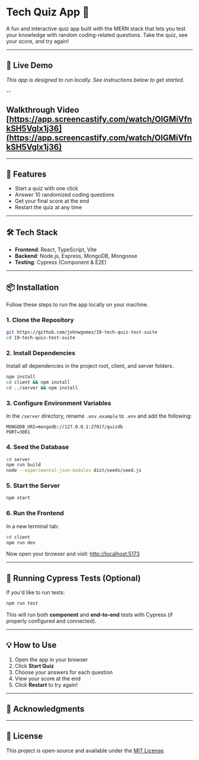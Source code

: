# Tech Quiz App 🧠

A fun and interactive quiz app built with the MERN stack that lets you test your knowledge with random coding-related questions. Take the quiz, see your score, and try again!

---

## 🚀 Live Demo

_This app is designed to run locally. See instructions below to get started._

--

## Walkthrough Video [https://app.screencastify.com/watch/OIGMiVfnkSH5Vglx1j36](https://app.screencastify.com/watch/OIGMiVfnkSH5Vglx1j36)
---

## 📸 Features

- Start a quiz with one click  
- Answer 10 randomized coding questions  
- Get your final score at the end  
- Restart the quiz at any time

---

## 🛠 Tech Stack

- **Frontend**: React, TypeScript, Vite  
- **Backend**: Node.js, Express, MongoDB, Mongoose  
- **Testing**: Cypress (Component & E2E)

---

## 📦 Installation

Follow these steps to run the app locally on your machine.

### 1. Clone the Repository

```bash
git https://github.com/johnwgomez/19-tech-quiz-test-suite
cd 19-tech-quiz-test-suite
```

### 2. Install Dependencies

Install all dependencies in the project root, client, and server folders.

```bash
npm install
cd client && npm install
cd ../server && npm install
```

### 3. Configure Environment Variables

In the `/server` directory, rename `.env.example` to `.env` and add the following:

```env
MONGODB_URI=mongodb://127.0.0.1:27017/quizdb
PORT=3001
```

### 4. Seed the Database

```bash
cd server
npm run build
node --experimental-json-modules dist/seeds/seed.js
```

### 5. Start the Server

```bash
npm start
```

### 6. Run the Frontend

In a new terminal tab:

```bash
cd client
npm run dev
```

Now open your browser and visit: [http://localhost:5173](http://localhost:5173)

---

## 🧪 Running Cypress Tests (Optional)

If you'd like to run tests:

```bash
npm run test
```

This will run both **component** and **end-to-end** tests with Cypress (if properly configured and connected).

---

## 💡 How to Use

1. Open the app in your browser  
2. Click **Start Quiz**  
3. Choose your answers for each question  
4. View your score at the end  
5. Click **Restart** to try again!

---

## 🤝 Acknowledgments

---

## 📝 License

This project is open-source and available under the [MIT License](LICENSE).